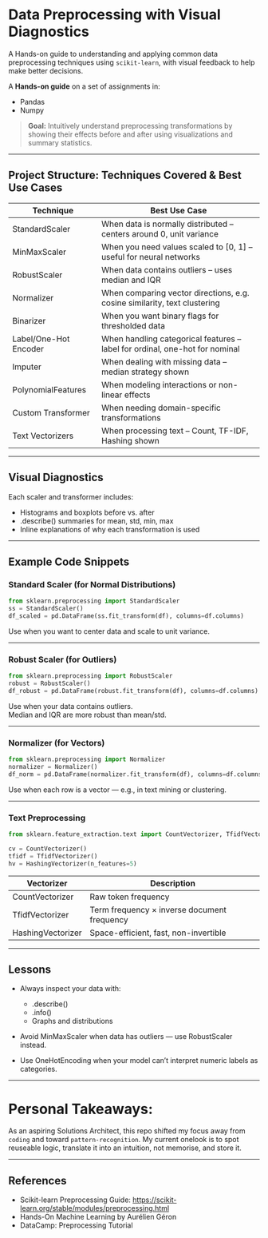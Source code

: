 
# Data Preprocessing with Visual Diagnostics

A Hands-on guide to understanding and applying common data preprocessing techniques using `scikit-learn`, with visual feedback to help make better decisions.

A **Hands-on guide** on a set of assignments in:

- Pandas
- Numpy

> **Goal:** Intuitively understand preprocessing transformations by showing their effects before and after using visualizations and summary statistics.

---

## Project Structure: Techniques Covered & Best Use Cases

| Technique                  | Best Use Case                                                                 |
|----------------------------|-------------------------------------------------------------------------------|
| StandardScaler             | When data is normally distributed – centers around 0, unit variance           |
| MinMaxScaler               | When you need values scaled to [0, 1] – useful for neural networks             |
| RobustScaler               | When data contains outliers – uses median and IQR                              |
| Normalizer                 | When comparing vector directions, e.g. cosine similarity, text clustering      |
| Binarizer                  | When you want binary flags for thresholded data                               |
| Label/One-Hot Encoder      | When handling categorical features – label for ordinal, one-hot for nominal   |
| Imputer                    | When dealing with missing data – median strategy shown                        |
| PolynomialFeatures         | When modeling interactions or non-linear effects                              |
| Custom Transformer         | When needing domain-specific transformations                                  |
| Text Vectorizers           | When processing text – Count, TF-IDF, Hashing shown                           |

---

## Visual Diagnostics

Each scaler and transformer includes:

- Histograms and boxplots before vs. after
- .describe() summaries for mean, std, min, max
- Inline explanations of why each transformation is used

---

## Example Code Snippets

### Standard Scaler (for Normal Distributions)

```python
from sklearn.preprocessing import StandardScaler
ss = StandardScaler()
df_scaled = pd.DataFrame(ss.fit_transform(df), columns=df.columns)
```

Use when you want to center data and scale to unit variance.

---

### Robust Scaler (for Outliers)

```python
from sklearn.preprocessing import RobustScaler
robust = RobustScaler()
df_robust = pd.DataFrame(robust.fit_transform(df), columns=df.columns)
```

Use when your data contains outliers.  
Median and IQR are more robust than mean/std.

---

### Normalizer (for Vectors)

```python
from sklearn.preprocessing import Normalizer
normalizer = Normalizer()
df_norm = pd.DataFrame(normalizer.fit_transform(df), columns=df.columns)
```

Use when each row is a vector — e.g., in text mining or clustering.

---

### Text Preprocessing

```python
from sklearn.feature_extraction.text import CountVectorizer, TfidfVectorizer, HashingVectorizer

cv = CountVectorizer()
tfidf = TfidfVectorizer()
hv = HashingVectorizer(n_features=5)
```

| Vectorizer            | Description                                 |
|------------------------|---------------------------------------------|
| CountVectorizer        | Raw token frequency                         |
| TfidfVectorizer        | Term frequency × inverse document frequency |
| HashingVectorizer      | Space-efficient, fast, non-invertible       |

---

## Lessons


- Always inspect your data with:
  - .describe()
  - .info()
  - Graphs and distributions

- Avoid MinMaxScaler when data has outliers — use RobustScaler instead.

- Use OneHotEncoding when your model can’t interpret numeric labels as categories.

----
# Personal Takeaways:
As an aspiring Solutions Architect, this repo shifted my focus away from `coding` and toward `pattern-recognition`. My current onelook is to spot reuseable logic, translate it into an intuition, not memorise, and store it. 

---

## References

- Scikit-learn Preprocessing Guide: https://scikit-learn.org/stable/modules/preprocessing.html
- Hands-On Machine Learning by Aurélien Géron
- DataCamp: Preprocessing Tutorial
